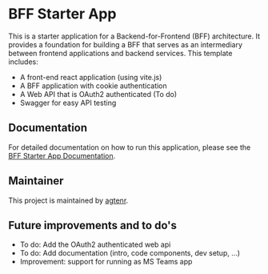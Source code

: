 # BFF Starter App

This is a starter application for a Backend-for-Frontend (BFF) architecture. It provides a foundation for building a BFF that serves as an intermediary between frontend applications and backend services. This template includes:
- A front-end react application (using vite.js)
- A BFF application with cookie authentication
- A Web API that is OAuth2 authenticated (To do)
- Swagger for easy API testing

## Documentation
For detailed documentation on how to run this application, please see the [BFF Starter App Documentation](https://github.com/agtenr/bff-starter-app/docs).

## Maintainer
This project is maintained by [agtenr](https://github.com/agtenr).

## Future improvements and to do's
* To do: Add the OAuth2 authenticated web api
* To do: Add documentation (intro, code components, dev setup, ...)
* Improvement: support for running as MS Teams app